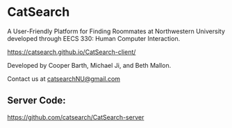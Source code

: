 # CatSearch
A User-Friendly Platform for Finding Roommates at Northwestern University developed through EECS 330: Human Computer Interaction.

https://catsearch.github.io/CatSearch-client/

Developed by Cooper Barth, Michael Ji, and Beth Mallon.

Contact us at catsearchNU@gmail.com

## Server Code:
https://github.com/catsearch/CatSearch-server
